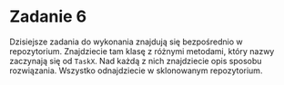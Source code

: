 # Zadanie 6

Dzisiejsze zadania do wykonania znajdują się bezpośrednio w repozytorium. Znajdziecie tam klasę z różnymi metodami, który nazwy zaczynają się od `TaskX`. Nad każdą z nich znajdziecie opis sposobu rozwiązania. Wszystko odnajdziecie w sklonowanym repozytorium.